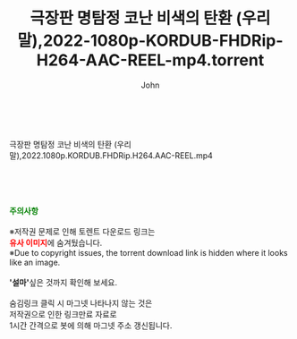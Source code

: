 ﻿---
layout: post
title:  "극장판 명탐정 코난 비색의 탄환 (우리말),2022-1080p-KORDUB-FHDRip-H264-AAC-REEL-mp4.torrent"
author: John
categories: [ 애니메이션 ]
tags: [  ]
image:  
description: "극장판 명탐정 코난 비색의 탄환 (우리말),2022-1080p-KORDUB-FHDRip-H264-AAC-REEL-mp4 torrent 정보 공유"
toc: true
toc_sticky: true
---

<br>
<div class="view-img">
<a class="view_image" href="http://torrentmobile61.com/bbs/view_image.php?fn=%2Fdata%2Ffile%2Fani%2F3735182707_1rVvuPDd_cdd504696cc167bd8291b93d7b53e55229626953.jpg" target="_blank"><img alt="" class="img-tag" content="http://torrentmobile61.com/data/file/ani/3735182707_1rVvuPDd_cdd504696cc167bd8291b93d7b53e55229626953.jpg" itemprop="image" src="http://torrentmobile61.com/data/file/ani/3735182707_1rVvuPDd_cdd504696cc167bd8291b93d7b53e55229626953.jpg"/></a><a class="view_image" href="http://torrentmobile61.com/bbs/view_image.php?fn=%2Fdata%2Ffile%2Fani%2F3735182707_bZg27qMP_cfb55af65142c6ceaed5272524eff037c50b7ee2.jpg" target="_blank"><img alt="" class="img-tag" content="http://torrentmobile61.com/data/file/ani/3735182707_bZg27qMP_cfb55af65142c6ceaed5272524eff037c50b7ee2.jpg" itemprop="image" src="http://torrentmobile61.com/data/file/ani/3735182707_bZg27qMP_cfb55af65142c6ceaed5272524eff037c50b7ee2.jpg"/></a></div><div class="view-content" itemprop="description">
<p>극장판 명탐정 코난 비색의 탄환 (우리말),2022.1080p.KORDUB.FHDRip.H264.AAC-REEL.mp4<br/></p> </div>
    
<br><br><br>
<p data-ke-size="size16"><b><span style="color: green;">주의사항</span></b><br /><br />※저작권 문제로 인해 토렌트 다운로드 링크는<br /><b><span style="color: red;">유사 이미지</span></b>에 숨겨뒀습니다.<br />※Due to copyright issues, the torrent download link is hidden where it looks like an image.<br /><br /><b>'설마'</b>싶은 것까지 확인해 보세요.<br /><br />숨김링크 클릭 시 마그넷 나타나지 않는 것은<br />저작권으로 인한 링크만료 자료로<br />1시간 간격으로 봇에 의해 마그넷 주소 갱신됩니다.</p>
